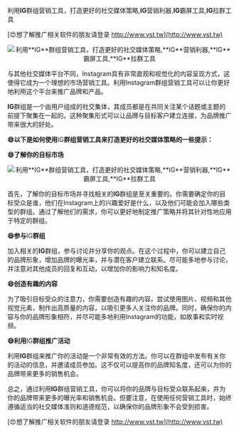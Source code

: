 利用**IG**群组营销工具，打造更好的社交媒体策略,**IG**营销利器,**IG**霸屏工具,**IG**拉群工具

[😍想了解推广相关软件的朋友请登录 http://www.vst.tw](http://www.vst.tw)

 <center><img src="https://vst.tw/MP4/tuiguang/png/7.png" alt="利用**IG**群组营销工具，打造更好的社交媒体策略,**IG**营销利器,**IG**霸屏工具,**IG**拉群工具"></center>

与其他社交媒体平台不同，Instagram具有非常直观和视觉化的内容呈现方式，这使得它成为一个理想的市场营销工具。利用Instagram群组营销工具可以让你更好地利用这个平台来推广品牌和产品。

**IG**群组是一个由用户组成的社交集体，其成员都是在共同关注某个话题或主题的前提下聚集在一起的。这种聚集形式可以让品牌与目标客户建立连接，为品牌推广带来很大的好处。

**😄以下是如何使用**IG**群组营销工具来打造更好的社交媒体策略的一些提示：**

**😄了解你的目标市场**

 <center><img src="https://vst.tw/MP4/tuiguang/png/5.png" alt="利用**IG**群组营销工具，打造更好的社交媒体策略,**IG**营销利器,**IG**霸屏工具,**IG**拉群工具"></center>

首先，了解你的目标市场并寻找相关的**IG**群组是至关重要的。你需要确定你的目标受众是谁，他们在Instagram上的兴趣爱好是什么，以及他们可能会加入哪些类型的群组。通过了解他们的需求，你可以更好地制定推广策略并将其针对性地应用于特定的群组。

**😄参与**IG**群组**

加入相关的**IG**群组，参与讨论并分享你的观点。在这个过程中，你可以建立自己的品牌形象，增加品牌的曝光率，并与潜在客户建立联系。尽可能多地参与讨论，并注意对其他成员的回复和互动，以增加你的影响力和知名度。

**😄创造有趣的内容**

为了吸引目标受众的注意力，你需要创造有趣的内容。尝试使用图片、视频和其他视觉元素，制作出高质量的内容，以吸引更多人关注你的品牌。同时，确保你的内容与你的品牌形象相符，并尽可能多地利用Instagram的功能，如故事和实时视频。

**😄利用**IG**群组推广活动**

利用**IG**群组来推广你的活动是一个非常有效的方法。你可以在群组中发布有关你的活动的信息，并邀请成员参加。这不仅可以提高你的品牌知名度，还可以为你的品牌带来更多的销售机会。

总之，通过利用**IG**群组营销工具，你可以将你的品牌与目标受众联系起来，并为你的品牌带来更多的曝光率和销售机会。但要注意，在使用任何营销工具时，始终遵循适当的社交媒体准则和道德规范，以确保你的品牌形象不会受到损害。

[😍想了解推广相关软件的朋友请登录 http://www.vst.tw](http://www.vst.tw)



